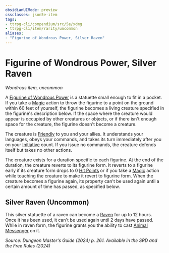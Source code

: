 ```yaml
---
obsidianUIMode: preview
cssclasses: json5e-item
tags:
- ttrpg-cli/compendium/src/5e/xdmg
- ttrpg-cli/item/rarity/uncommon
aliases: 
- "Figurine of Wondrous Power, Silver Raven"
---
```

# Figurine of Wondrous Power, Silver Raven
*Wondrous item, uncommon*  



A [Figurine of Wondrous Power](Інструменти%20ДМ/CLI/items/figurine-of-wondrous-power-xdmg.md) is a statuette small enough to fit in a pocket. If you take a [Magic](Інструменти%20ДМ/CLI/rules/actions.md#Magic) action to throw the figurine to a point on the ground within 60 feet of yourself, the figurine becomes a living creature specified in the figurine's description below. If the space where the creature would appear is occupied by other creatures or objects, or if there isn't enough space for the creature, the figurine doesn't become a creature.

The creature is [Friendly](Інструменти%20ДМ/CLI/rules/variant-rules/friendly-attitude-xphb.md) to you and your allies. It understands your languages, obeys your commands, and takes its turn immediately after you on your [Initiative](Інструменти%20ДМ/CLI/rules/variant-rules/initiative-xphb.md) count. If you issue no commands, the creature defends itself but takes no other actions.

The creature exists for a duration specific to each figurine. At the end of the duration, the creature reverts to its figurine form. It reverts to a figurine early if its creature form drops to 0 [Hit Points](Інструменти%20ДМ/CLI/rules/variant-rules/hit-points-xphb.md) or if you take a [Magic](Інструменти%20ДМ/CLI/rules/actions.md#Magic) action while touching the creature to make it revert to figurine form. When the creature becomes a figurine again, its property can't be used again until a certain amount of time has passed, as specified below.

## Silver Raven (Uncommon)

This silver statuette of a raven can become a [Raven](Інструменти%20ДМ/CLI/bestiary/beast/raven-xmm.md) for up to 12 hours. Once it has been used, it can't be used again until 2 days have passed. While in raven form, the figurine grants you the ability to cast [Animal Messenger](Інструменти%20ДМ/CLI/spells/animal-messenger-xphb.md) on it.

*Source: Dungeon Master's Guide (2024) p. 261. Available in the <span title='Systems Reference Document (5.2)'>SRD</span> and the Free Rules (2024)*